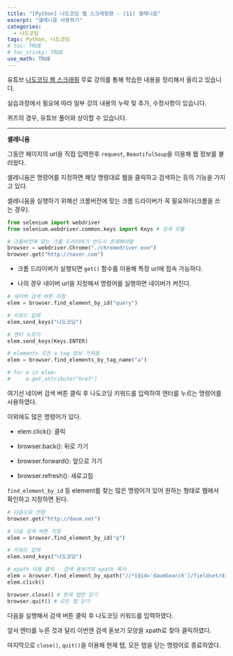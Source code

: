 ```yaml
---
title: "[Python] 나도코딩 웹 스크래핑편 - (11) 셀레니움"
excerpt: "셀레니움 사용하기"
categories: 
  - 나도코딩
tags: Python, 나도코딩
# toc: TRUE
# toc_sticky: TRUE
use_math: TRUE
---
```


유튜브 [나도코딩 웹 스크래핑](https://www.youtube.com/watch?v=yQ20jZwDjTE&t=17499s) 무료 강의를 통해 학습한 내용을 정리해서 올리고 있습니다.

실습과정에서 필요에 따라 일부 강의 내용의 누락 및 추가, 수정사항이 있습니다.

퀴즈의 경우, 유튜브 풀이와 상이할 수 있습니다.

---


**셀레니움**

그동안 페이지의 url을 직접 입력한후 `request`, `BeautifulSoup`을 이용해 웹 정보를 불러왔다.

셀레니움은 명령어를 지정하면 해당 명령대로 웹을 클릭하고 검색하는 등의 기능을 가지고 있다.

셀레니움을 실행하기 위해선 크롬버전에 맞는 크롬 드라이버가 꼭 필요하다(크롬을 쓰는 경우).


```python
from selenium import webdriver
from selenium.webdriver.common.keys import Keys # 검색 모듈

# 크롬버전에 맞는 크롬 드라이버가 반드시 존재해야함
browser = webdriver.Chrome("./chromedriver.exe")
browser.get("http://naver.com")
```

- 크롬 드라이버가 실행되면 `get()` 함수를 이용해 특정 url에 접속 가능하다.


- 나의 경우 네이버 url을 지정해서 명령어를 실행하면 네이버가 켜진다.


```python
# 네이버 검색 버튼 지정
elem = browser.find_element_by_id("query")

# 키워드 입력
elem.send_keys("나도코딩")

# 엔터 누르기
elem.send_keys(Keys.ENTER)

# elements 모든 a tag 정보 가져옴
elem = browser.find_elements_by_tag_name("a")

# for e in elem:
#     e.get_attribute("href")
```

여기선 네이버 검색 버튼 클릭 후 나도코딩 키워드를 입력하여 엔터를 누르는 명령어를 사용하였다.

이외에도 많은 명령어가 있다.

- elem.click(): 클릭


- browser.back(): 뒤로 가기


- browser.forward(): 앞으로 가기


- browser.refresh(): 새로고침

`find_element_by_id` 등 element를 찾는 많은 명령어가 있어 원하는 형태로 웹에서 확인하고 지정하면 된다.


```python
# 다음으로 전환
browser.get("http://daum.net")

# 다음 검색 버튼 지정
elem = browser.find_element_by_id("q")

# 키워드 입력
elem.send_keys("나도코딩")

# xpath 이용 클릭 - 검색 돋보기의 xpath 복사
elem = browser.find_element_by_xpath("//*[@id='daumSearch']/fieldset/div/div/button[2]")
elem.click()

browser.close() # 현재 탭만 닫기
browser.quit() # 모든 탭 닫기
```

다음을 실행해서 검색 버튼 클릭 후 나도코딩 키워드를 입력하였다.

앞서 엔터를 누른 것과 달리 이번엔 검색 돋보기 모양을 xpath로 찾아 클릭하였다.

마지막으로 `close()`, `quit()`을 이용해 현재 탭, 모든 탭을 닫는 명령어로 종료하였다.
